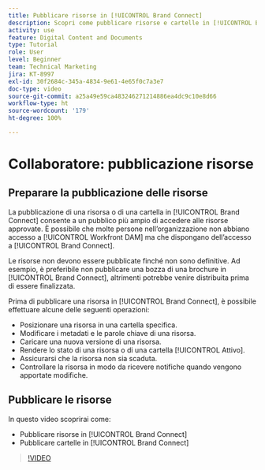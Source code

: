 ```yaml
---
title: Pubblicare risorse in [!UICONTROL Brand Connect]
description: Scopri come pubblicare risorse e cartelle in [!UICONTROL Brand Connect] in [!UICONTROL Workfront DAM].
activity: use
feature: Digital Content and Documents
type: Tutorial
role: User
level: Beginner
team: Technical Marketing
jira: KT-8997
exl-id: 30f2684c-345a-4834-9e61-4e65f0c7a3e7
doc-type: video
source-git-commit: a25a49e59ca483246271214886ea4dc9c10e8d66
workflow-type: ht
source-wordcount: '179'
ht-degree: 100%

---
```


# Collaboratore: pubblicazione risorse

## Preparare la pubblicazione delle risorse

La pubblicazione di una risorsa o di una cartella in [!UICONTROL Brand Connect] consente a un pubblico più ampio di accedere alle risorse approvate. È possibile che molte persone nell’organizzazione non abbiano accesso a [!UICONTROL Workfront DAM] ma che dispongano dell’accesso a [!UICONTROL Brand Connect].

Le risorse non devono essere pubblicate finché non sono definitive. Ad esempio, è preferibile non pubblicare una bozza di una brochure in [!UICONTROL Brand Connect], altrimenti potrebbe venire distribuita prima di essere finalizzata.

Prima di pubblicare una risorsa in [!UICONTROL Brand Connect], è possibile effettuare alcune delle seguenti operazioni:

* Posizionare una risorsa in una cartella specifica.
* Modificare i metadati e le parole chiave di una risorsa.
* Caricare una nuova versione di una risorsa.
* Rendere lo stato di una risorsa o di una cartella [!UICONTROL Attivo].
* Assicurarsi che la risorsa non sia scaduta.
* Controllare la risorsa in modo da ricevere notifiche quando vengono apportate modifiche.

## Pubblicare le risorse

In questo video scoprirai come:

* Pubblicare risorse in [!UICONTROL Brand Connect]
* Pubblicare cartelle in [!UICONTROL Brand Connect]

>[!VIDEO](https://video.tv.adobe.com/v/335257/?quality=12&learn=on)
